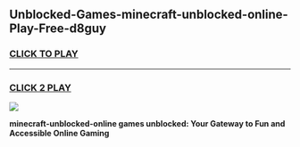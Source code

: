 
## Unblocked-Games-minecraft-unblocked-online-Play-Free-d8guy
<h3>
<a href="https://premium76.site?title=minecraft-unblocked-online&ref=20M">CLICK TO PLAY</a></h3>
<hr>

<h3>
<a href="https://premium76.site?title=minecraft-unblocked-online&ref=20M">CLICK 2 PLAY</a>
  
</h3>

<a href="https://premium76.site?title=minecraft-unblocked-online&ref=19M"><img src="https://clearcache.store/games.png"></a>


**minecraft-unblocked-online games unblocked: Your Gateway to Fun and Accessible Online Gaming**
